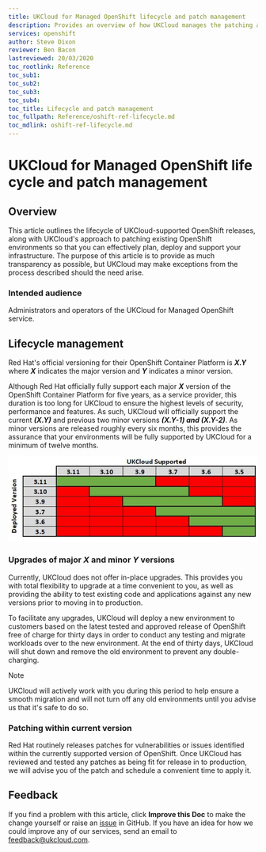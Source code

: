 ```yaml
---
title: UKCloud for Managed OpenShift lifecycle and patch management
description: Provides an overview of how UKCloud manages the patching and lifecycle support of its OpenShift service
services: openshift
author: Steve Dixon
reviewer: Ben Bacon
lastreviewed: 20/03/2020
toc_rootlink: Reference
toc_sub1: 
toc_sub2:
toc_sub3:
toc_sub4:
toc_title: Lifecycle and patch management
toc_fullpath: Reference/oshift-ref-lifecycle.md
toc_mdlink: oshift-ref-lifecycle.md
---
```


# UKCloud for Managed OpenShift life cycle and patch management

## Overview

This article outlines the lifecycle of UKCloud-supported OpenShift releases, along with UKCloud's approach to patching existing OpenShift environments so that you can effectively plan, deploy and support your infrastructure. The purpose of this article is to provide as much transparency as possible, but UKCloud may make exceptions from the process described should the need arise.

### Intended audience

Administrators and operators of the UKCloud for Managed OpenShift service.

## Lifecycle management

Red Hat's official versioning for their OpenShift Container Platform is _**X.Y**_ where _**X**_ indicates the major version and _**Y**_ indicates a minor version.

Although Red Hat officially fully support each major _**X**_ version of the OpenShift Container Platform for five years, as a service provider, this duration is too long for UKCloud to ensure the highest levels of security, performance and features. As such, UKCloud will officially support the current **_(X.Y)_** and previous two minor versions **_(X.Y-1) and (X.Y-2)_**. As minor versions are released roughly every six months, this provides the assurance that your environments will be fully supported by UKCloud for a minimum of twelve months.

![Lifecycle](images/oshift-supported-versions.png)

### Upgrades of major _**X**_ and minor _**Y**_ versions

Currently, UKCloud does not offer in-place upgrades. This provides you with total flexibility to upgrade at a time convenient to you, as well as providing the ability to test existing code and applications against any new versions prior to moving in to production.

To facilitate any upgrades, UKCloud will deploy a new environment to customers based on the latest tested and approved release of OpenShift free of charge for thirty days in order to conduct any testing and migrate workloads over to the new environment. At the end of thirty days, UKCloud will shut down and remove the old environment to prevent any double-charging.

> [!NOTE]
> UKCloud will actively work with you during this period to help ensure a smooth migration and will not turn off any old environments until you advise us that it's safe to do so.

### Patching within current version

Red Hat routinely releases patches for vulnerabilities or issues identified within the currently supported version of OpenShift. Once UKCloud has reviewed and tested any patches as being fit for release in to production, we will advise you of the patch and schedule a convenient time to apply it.

## Feedback

If you find a problem with this article, click **Improve this Doc** to make the change yourself or raise an [issue](https://github.com/UKCloud/documentation/issues) in GitHub. If you have an idea for how we could improve any of our services, send an email to <feedback@ukcloud.com>.
